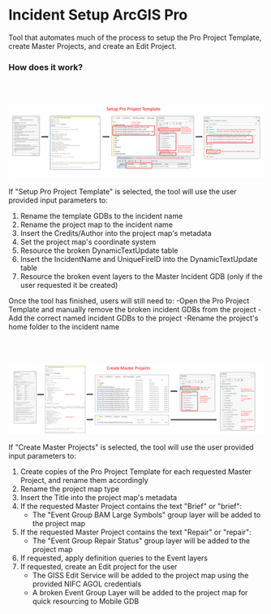 # Incident Setup ArcGIS Pro

Tool that automates much of the process to setup the Pro Project Template, create Master Projects, and create an Edit Project.

### How does it work?
</br>
</br>

![screenshot_IncidentSetupArcGISPro_1.png](/docs/screenshot_IncidentSetupArcGISPro_1.png?raw=true)

If "Setup Pro Project Template" is selected, the tool will use the user provided input parameters to:
1. Rename the template GDBs to the incident name
2. Rename the project map to the incident name
3. Insert the Credits/Author into the project map's metadata
4. Set the project map's coordinate system
5. Resource the broken DynamicTextUpdate table
6. Insert the IncidentName and UniqueFireID into the DynamicTextUpdate table
7. Resource the broken event layers to the Master Incident GDB (only if the user requested it be created)
  
Once the tool has finished, users will still need to:
    -Open the Pro Project Template and manually remove the broken incident GDBs from the project
    -Add the correct named incident GDBs to the project
    -Rename the project's home folder to the incident name
</br>
</br>
</br>
</br>

![screenshot_IncidentSetupArcGISPro_2.png](/docs/screenshot_IncidentSetupArcGISPro_2.png?raw=true)

If "Create Master Projects" is selected, the tool will use the user provided input parameters to:
1. Create copies of the Pro Project Template for each requested Master Project, and rename them accordingly
2. Rename the project map type
3. Insert the Title into the project map's metadata
4. If the requested Master Project contains the text "Brief" or "brief":
    - The "Event Group BAM Large Symbols" group layer will be added to the project map
5. If the requested Master Project contains the text "Repair" or "repair":
    - The "Event Group Repair Status" group layer will be added to the project map
6. If requested, apply definition queries to the Event layers
7. If requested, create an Edit project for the user
    - The GISS Edit Service will be added to the project map using the provided NIFC AGOL credentials
    - A broken Event Group Layer will be added to the project map for quick resourcing to Mobile GDB

